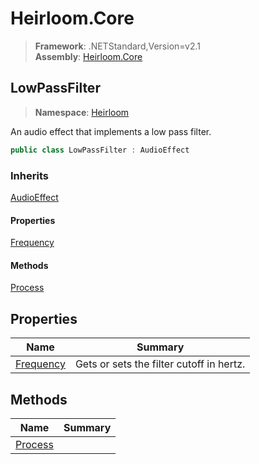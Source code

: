# Heirloom.Core

> **Framework**: .NETStandard,Version=v2.1  
> **Assembly**: [Heirloom.Core][0]  

## LowPassFilter

> **Namespace**: [Heirloom][0]  

An audio effect that implements a low pass filter.

```cs
public class LowPassFilter : AudioEffect
```

### Inherits

[AudioEffect][1]

#### Properties

[Frequency][2]

#### Methods

[Process][3]

## Properties

| Name           | Summary                                  |
|----------------|------------------------------------------|
| [Frequency][2] | Gets or sets the filter cutoff in hertz. |

## Methods

| Name         | Summary |
|--------------|---------|
| [Process][3] |         |

[0]: ../Heirloom.Core.md
[1]: Heirloom.AudioEffect.md
[2]: Heirloom.LowPassFilter.Frequency.md
[3]: Heirloom.LowPassFilter.Process.md
